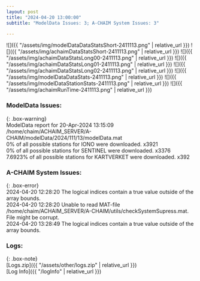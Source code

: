 ```yaml
---
layout: post
title: "2024-04-20 13:00:00"
subtitle: "ModelData Issues: 3; A-CHAIM System Issues: 3"

---
```


![]({{ "/assets/img/modelDataDataStatsShort-2411113.png" | relative_url }})
![]({{ "/assets/img/achaimDataStatsShort-2411113.png" | relative_url }})
![]({{ "/assets/img/achaimDataStatsLong00-2411113.png" | relative_url }})
![]({{ "/assets/img/achaimDataStatsLong01-2411113.png" | relative_url }})
![]({{ "/assets/img/achaimDataStatsLong02-2411113.png" | relative_url }})
![]({{ "/assets/img/modelDataDataStats-2411113.png" | relative_url }})
![]({{ "/assets/img/modelDataStationStats-2411113.png" | relative_url }})
![]({{ "/assets/img/achaimRunTime-2411113.png" | relative_url }})


### ModelData Issues:  
  
{: .box-warning}  
 ModelData report for 20-Apr-2024 13:15:09   
 /home/chaim/ACHAIM_SERVER/A-CHAIM/modelData/2024/111/13/modelData.mat   
 0% of all possible stations for IONO were downloaded. x3921   
 0% of all possible stations for SENTINEL were downloaded. x3376   
 7.6923% of all possible stations for KARTVERKET were downloaded. x392   
  
### A-CHAIM System Issues:  
  
{: .box-error}  
2024-04-20 12:28:20 The logical indices contain a true value outside of the array bounds.  
2024-04-20 12:28:20 Unable to read MAT-file /home/chaim/ACHAIM_SERVER/A-CHAIM/utils/checkSystemSupress.mat. File might be corrupt.  
2024-04-20 13:28:49 The logical indices contain a true value outside of the array bounds.  

### Logs:  
  
{: .box-note}  
[Logs.zip]({{ "/assets/other/logs.zip" | relative_url }})  
[Log Info]({{ "/logInfo" | relative_url }})  
